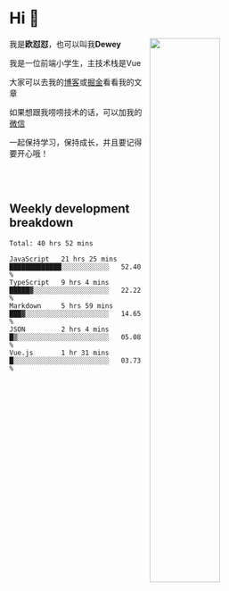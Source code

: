 # Hi 👋


[<img align="right" width="50%" src="https://github-readme-stats.vercel.app/api?username=OUDUIDUI&theme=dark&show_icons=true">](https://metrics.lecoq.io/OUDUIDUI?template=classic&#41;)

 我是**欧怼怼**，也可以叫我**Dewey**

我是一位前端小学生，主技术栈是Vue

大家可以去我的[博客](ouduidui.cn)或[掘金](https://juejin.cn/user/4309700183594366)看看我的文章

如果想跟我唠唠技术的话，可以加我的[微信](./images/wechat.jpeg)

一起保持学习，保持成长，并且要记得要开心哦！


<br/>
<br/>

##  Weekly development breakdown

<!--START_SECTION:waka-->
```text
Total: 40 hrs 52 mins

JavaScript   21 hrs 25 mins  █████████████░░░░░░░░░░░░   52.40 % 
TypeScript   9 hrs 4 mins    █████▓░░░░░░░░░░░░░░░░░░░   22.22 % 
Markdown     5 hrs 59 mins   ███▓░░░░░░░░░░░░░░░░░░░░░   14.65 % 
JSON         2 hrs 4 mins    █▒░░░░░░░░░░░░░░░░░░░░░░░   05.08 % 
Vue.js       1 hr 31 mins    █░░░░░░░░░░░░░░░░░░░░░░░░   03.73 % 
```
<!--END_SECTION:waka-->

